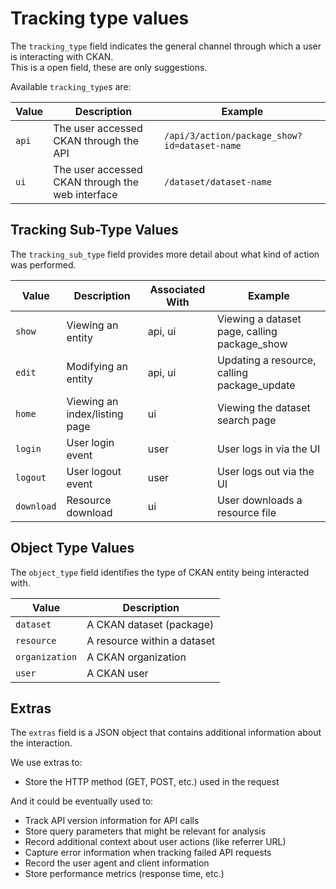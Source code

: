 # Tracking type values

The `tracking_type` field indicates the general channel through which a user is interacting with CKAN.  
This is a open field, these are only suggestions.  

Available `tracking_type`s are:  

| Value | Description | Example |
|-------|-------------|---------|
| `api` | The user accessed CKAN through the API | `/api/3/action/package_show?id=dataset-name` |
| `ui` | The user accessed CKAN through the web interface | `/dataset/dataset-name` |

## Tracking Sub-Type Values

The `tracking_sub_type` field provides more detail about what kind of action was performed.  

| Value | Description | Associated With | Example |
|-------|-------------|----------------|---------|
| `show` | Viewing an entity | api, ui | Viewing a dataset page, calling package_show |
| `edit` | Modifying an entity | api, ui | Updating a resource, calling package_update |
| `home` | Viewing an index/listing page | ui | Viewing the dataset search page |
| `login` | User login event | user | User logs in via the UI |
| `logout` | User logout event | user | User logs out via the UI |
| `download` | Resource download | ui | User downloads a resource file |

## Object Type Values

The `object_type` field identifies the type of CKAN entity being interacted with.  

| Value | Description |
|-------|-------------|
| `dataset` | A CKAN dataset (package) |
| `resource` | A resource within a dataset |
| `organization` | A CKAN organization |
| `user` | A CKAN user |

## Extras

The `extras` field is a JSON object that contains additional information about the interaction.  

We use extras to:
 - Store the HTTP method (GET, POST, etc.) used in the request

And it could be eventually used to:
 - Track API version information for API calls
 - Store query parameters that might be relevant for analysis
 - Record additional context about user actions (like referrer URL)
 - Capture error information when tracking failed API requests
 - Record the user agent and client information
 - Store performance metrics (response time, etc.)
